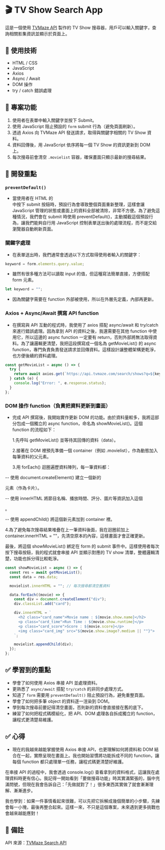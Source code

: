 # 🎬 TV Show Search App

這是一個使用 [TVMaze API](https://www.tvmaze.com/api) 製作的 TV Show 搜尋器，用戶可以輸入關鍵字，查詢相關影集資訊並顯示於頁面上。

## 🔧 使用技術

- HTML / CSS
- JavaScript
- Axios
- Async / Await
- DOM 操作
- try / catch 錯誤處理

## 🚀 專案功能

1. 使用者在表單中輸入關鍵字並按下 Submit。
2. 使用 JavaScript 阻止預設的 `form` submit 行為（避免頁面刷新）。
3. 透過 Axios 向 TVMaze API 發送請求，取得與關鍵字相關的 TV Show 資料。
4. 資料回傳後，用 JavaScript 依序將每一個 TV Show 的資訊更新到 DOM 上。
5. 每次搜尋前會清空 `.movielist` 容器，確保畫面只顯示最新的搜尋結果。

## 🧠 開發重點

### `preventDefault()`

- 當使用者在 HTML 的 <form> 中按下 submit 按鈕時，預設行為會導致整個頁面重新整理，這樣會讓 JavaScript 管理的狀態或畫面上的資料全部被清除，非常不方便。為了避免這種情況，我們會在 submit 時使用 preventDefault()，主動攔截這個預設行為，讓我們能夠自行用 JavaScript 控制表單送出後的處理流程，而不是交給瀏覽器自動刷新頁面。

### 關鍵字處理

- 在表單送出時，我們通常會透過以下方式取得使用者輸入的關鍵字：

```js
keyword = form.elements.query.value;
```

- 雖然有很多種方法可以讀取 input 的值，但這種寫法簡單直接，方便搭配 form 元素。

```js
let keyword = "";
```

- 因為關鍵字需要在 function 外部被使用，所以在外層先定義，內部再更新。

### Axios + Async/Await 撰寫 API function

- 在撰寫與 API 互動的程式時，我使用了 axios 搭配 async/await 和 try/catch 來進行錯誤處理。因為拿到 API 的資料之後，我還需要在其他 function 中使用它，所以這邊的 async function 一定要有 return，否則外部將無法取得資料。為了讓邏輯更清楚，我把這段撰寫成一個名為 getMovieList() 的 async function，專門負責負責發送請求並回傳資料。這樣設計讓整體架構更乾淨，也方便後續的資料處理。

```js
const getMovieList = async () => {
  try {
    return await axios.get(`https://api.tvmaze.com/search/shows?q=${keyword}`);
  } catch (e) {
    console.log("Error: ", e.response.status);
  }
};
```

### DOM 操作 function（負責把資料更新到畫面）

- 完成 API 撰寫後，我開始實作更新 DOM 的功能。由於資料量較多，我將這部分包成一個獨立的 async function，命名為 showMovieList()。這個 function 的流程如下：

  1.先呼叫 getMovieList() 並等待其回傳的資料（data）。

  2.接著在 DOM 裡預先準備一個 container（例如 .movielist），作為動態加入每筆資料的父元素。

  3.用 forEach() 迴圈遍歷資料陣列，每一筆資料都：

-- 使用 document.createElement() 建立一個新的 <div> 元素（作為卡片）。

-- 使用 innerHTML 將節目名稱、播放時間、評分、圖片等資訊加入這個 <div>。

-- 使用 appendChild() 將這個新元素加到 container 裡。

4.為了避免每次搜尋結果堆疊在上一筆資料後面，我在迴圈前加上 container.innerHTML = ""，先清空原本的內容，這樣畫面才會正確更新。

最後，將這個 showMovieList() 綁定在 form 的 submit 事件中。這樣使用者每次按下搜尋按鈕，我的程式就會串接 API 並顯示對應的 TV show 清單，整體邏輯清楚，功能也拆分得比較乾淨。

```js
const showMovieList = async () => {
  const res = await getMovieList();
  const data = res.data;

  movielist.innerHTML = ""; // 每次搜尋都清空舊資料

  data.forEach((movie) => {
    const div = document.createElement("div");
    div.classList.add("card");

    div.innerHTML = `
      <h2 class="card_name">Movie name : ${movie.show.name}</h2>
      <p class="card_time">Run Time : ${movie.show.runtime}</p>
      <p class="card_score">Score : ${movie.score}</p>
      <img class="card_img" src="${movie.show.image?.medium || ""}">
    `;

    movielist.appendChild(div);
  });
};
```

## ✅ 學習到的重點

- 學會了如何使用 Axios 串接 API 並處理資料。
- 更熟悉了 `async/await` 搭配 `try/catch` 的非同步處理方式。
- 知道了 `form` 需要用 `preventDefault()` 阻止預設行為，避免重整頁面。
- 學會了如何把多筆 object 的資料逐一渲染到 DOM。
- 學到每次搜尋前要記得清空畫面，否則新的資料會直接接在舊的底下。
- 練習了如何把程式碼模組化，把 API、DOM 處理各自拆成獨立的 function，讓程式更清楚易維護。

## ✅ 心得

- 現在的我越來越能掌握使用 Axios 串接 API，也更理解如何將資料和 DOM 結合在一起，實際呈現在畫面上。我也開始習慣將功能拆成不同的 function，讓每個 function 都只處理單一任務，讓程式碼更清楚好維護。

在串接 API 的過程中，我會透過 console.log() 查看拿到的資料格式，這讓我在處理資料時更有信心。我記得一開始看到「要做搜尋功能」時其實滿緊張的，腦中充滿問號，但現在我會告訴自己：「先做就對了！」很多東西其實做了就會漸漸理解、漸漸進步。

我也學到：如果一件事情看起來很難，可以先把它拆解成幾個簡單的小步驟，先練會每一小塊，最後再整合起來。這樣一來，不只是這個專案，未來遇到更多挑戰也會越來越能應對！

## 📎 備註

API 來源：[TVMaze Search API](https://api.tvmaze.com/search/shows?q=your_query)

